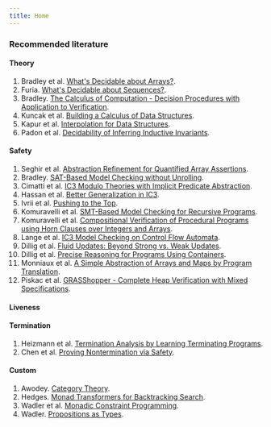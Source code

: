 ```yaml
---
title: Home
---
```


### Recommended literature

#### Theory

1. Bradley et al. [What's Decidable about Arrays?](http://dx.doi.org/10.1007/11609773_28).
2. Furia. [What's Decidable about Sequences?](http://dx.doi.org/10.1007/978-3-642-15643-4_11).
3. Bradley. [The Calculus of Computation - Decision Procedures with Application to Verification](http://dx.doi.org/10.1007/978-3-540-74113-8).
4. Kuncak et al. [Building a Calculus of Data Structures](http://dx.doi.org/10.1007/978-3-642-11319-2_6).
5. Kapur et al. [Interpolation for Data Structures](http://doi.acm.org/10.1145/1181775.1181789).
6. Padon et al. [Decidability of Inferring Inductive Invariants](http://doi.acm.org/10.1145/2837614.2837640).

#### Safety

1. Seghir et al. [Abstraction Refinement for Quantified Array Assertions](http://dx.doi.org/10.1007/978-3-642-03237-0_3).
2. Bradley. [SAT-Based Model Checking without Unrolling](http://dx.doi.org/10.1007/978-3-642-18275-4_7).
3. Cimatti et al. [IC3 Modulo Theories with Implicit Predicate Abstraction](http://dx.doi.org/10.1007/978-3-642-54862-8_4).
4. Hassan et al. [Better Generalization in IC3](http://ieeexplore.ieee.org/xpl/freeabs_all.jsp?arnumber=6679405).
5. Ivrii et al. [Pushing to the Top](http://www.cs.utexas.edu/users/hunt/FMCAD/FMCAD15/papers/paper39.pdf).
6. Komuravelli et al. [SMT-Based Model Checking for Recursive Programs](http://dx.doi.org/10.1007/978-3-319-08867-9_2).
7. Komuravelli et al. [Compositional Verification of Procedural Programs using Horn Clauses over Integers and Arrays](http://arxiv.org/pdf/1508.01288.pdf).
8. Lange et al. [IC3 Model Checking on Control Flow Automata](http://www-i2.informatik.rwth-aachen.de/pub/index.php?type=download&pub_id=1161).
9. Dillig et al. [Fluid Updates: Beyond Strong vs. Weak Updates](http://dx.doi.org/10.1007/978-3-642-11957-6_14).
10. Dillig et al. [Precise Reasoning for Programs Using Containers](http://doi.acm.org/10.1145/1926385.1926407).
11. Monniaux et al. [A Simple Abstraction of Arrays and Maps by Program Translation](http://dx.doi.org/10.1007/978-3-662-48288-9_13).
12. Piskac et al. [GRASShopper - Complete Heap Verification with Mixed Specifications](http://dx.doi.org/10.1007/978-3-642-54862-8_9).

#### Liveness

#### Termination

1. Heizmann et al. [Termination Analysis by Learning Terminating Programs](http://arxiv.org/abs/1405.4189).
2. Chen et al. [Proving Nontermination via Safety](http://dx.doi.org/10.1007/978-3-642-54862-8_11).

#### Custom

1. Awodey. [Category Theory](http://www.mpi-sws.org/~dreyer/courses/catlogic/awodey.pdf).
2. Hedges. [Monad Transformers for Backtracking Search](http://arxiv.org/pdf/1406.2058v1.pdf).
3. Wadler et al. [Monadic Constraint Programming](http://dx.doi.org/doi:10.1017/S0956796809990086).
4. Wadler. [Propositions as Types](http://homepages.inf.ed.ac.uk/wadler/papers/propositions-as-types/propositions-as-types.pdf).
